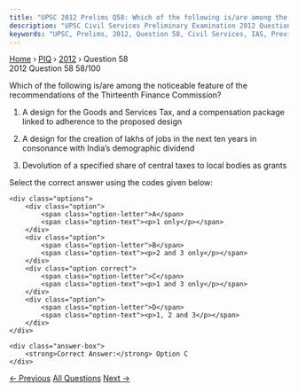 ```yaml
---
title: "UPSC 2012 Prelims Q58: Which of the following is/are among the noticeable feature o..."
description: "UPSC Civil Services Preliminary Examination 2012 Question 58 with options and answer"
keywords: "UPSC, Prelims, 2012, Question 58, Civil Services, IAS, Previous Year Questions"
---
```


<nav class="breadcrumb">
    <a href="../../">Home</a>
    <span>›</span>
    <a href="../">PIQ</a>
    <span>›</span>
    <a href="./">2012</a>
    <span>›</span>
    <span>Question 58</span>
</nav>

<div class="question-header">
    <div class="question-meta">
        <span class="year-badge">2012</span>
        <span class="question-number">Question 58</span>
        <span class="progress">58/100</span>
    </div>
    <div class="progress-bar">
        <div class="progress-fill" style="width: 58.0%"></div>
    </div>
</div>

<div class="question-content">
    <div class="question-text">
        <p>Which of the following is/are among the noticeable feature of the recommendations of the Thirteenth Finance Commission?</p>
<ol>
<li>
<p>A design for the Goods and Services Tax, and a compensation package linked to adherence to the proposed design</p>
</li>
<li>
<p>A design for the creation of lakhs of jobs in the next ten years in consonance with India’s demographic dividend</p>
</li>
<li>
<p>Devolution of a specified share of central taxes to local bodies as grants</p>
</li>
</ol>
<p>Select the correct answer using the codes given below:</p>
    </div>
    
    <div class="options">
        <div class="option">
            <span class="option-letter">A</span>
            <span class="option-text"><p>1 only</p></span>
        </div>
        <div class="option">
            <span class="option-letter">B</span>
            <span class="option-text"><p>2 and 3 only</p></span>
        </div>
        <div class="option correct">
            <span class="option-letter">C</span>
            <span class="option-text"><p>1 and 3 only</p></span>
        </div>
        <div class="option">
            <span class="option-letter">D</span>
            <span class="option-text"><p>1, 2 and 3</p></span>
        </div>
    </div>

    <div class="answer-box">
        <strong>Correct Answer:</strong> Option C
    </div>
</div>

<div class="question-nav">
    <a href="../q057-the-multi-dimensional-poverty-index-developed-by-o/" class="nav-btn prev">← Previous</a>
    <a href="../" class="nav-btn center">All Questions</a>
    <a href="../q059-what-isare-recent-policy-initiatives-of-government/" class="nav-btn next">Next →</a>
</div>
